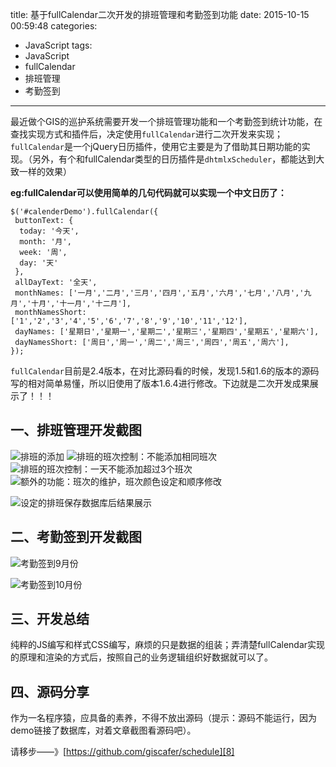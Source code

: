 title: 基于fullCalendar二次开发的排班管理和考勤签到功能
date: 2015-10-15 00:59:48
categories:
- JavaScript
tags:
- JavaScript
- fullCalendar
- 排班管理
- 考勤签到
---

最近做个GIS的巡护系统需要开发一个排班管理功能和一个考勤签到统计功能，在查找实现方式和插件后，决定使用`fullCalendar`进行二次开发来实现；`fullCalendar`是一个jQuery日历插件，使用它主要是为了借助其日期功能的实现。（另外，有个和fullCalendar类型的日历插件是`dhtmlxScheduler`，都能达到大致一样的效果）

<!-- more -->

**eg:fullCalendar可以使用简单的几句代码就可以实现一个中文日历了：**

    $('#calenderDemo').fullCalendar({
     buttonText: {
      today: '今天',
      month: '月',
      week: '周',
      day: '天'
     },
     allDayText: '全天',
     monthNames: ['一月','二月','三月','四月','五月','六月','七月','八月','九月','十月','十一月','十二月'],
     monthNamesShort: ['1','2','3','4','5','6','7','8','9','10','11','12'],
     dayNames: ['星期日','星期一','星期二','星期三','星期四','星期五','星期六'],
     dayNamesShort: ['周日','周一','周二','周三','周四','周五','周六'],
    });

`fullCalendar`目前是2.4版本，在对比源码看的时候，发现1.5和1.6的版本的源码写的相对简单易懂，所以旧使用了版本1.6.4进行修改。下边就是二次开发成果展示了！！！

## 一、排班管理开发截图


![排班的添加][1]
![排班的班次控制：不能添加相同班次][2]
![排班的班次控制：一天不能添加超过3个班次][3]
![额外的功能：班次的维护，班次颜色设定和顺序修改][4]

![设定的排班保存数据库后结果展示][5]

## 二、考勤签到开发截图

![考勤签到9月份][6]

![考勤签到10月份][7]

## 三、开发总结

纯粹的JS编写和样式CSS编写，麻烦的只是数据的组装；弄清楚fullCalendar实现的原理和渲染的方式后，按照自己的业务逻辑组织好数据就可以了。

## 四、源码分享

作为一名程序猿，应具备的素养，不得不放出源码（提示：源码不能运行，因为demo链接了数据库，对着文章截图看源码吧）。
  
  请移步——》[https://github.com/giscafer/schedule][8]

 

  [1]: http://giscafer.github.io/static/img/fullcalendar_paiban_add.png
  [2]: http://giscafer.github.io/static/img/fullcalendar_paiban_ctrol1.png
  [3]: http://giscafer.github.io/static/img/fullcalendar_paiban_ctrol2.png
  [4]: http://giscafer.github.io/static/img/fullcalendar_plan_setting.png
  [5]: http://giscafer.github.io/static/img/fullcalendar_paiban_view.png
  [6]: http://giscafer.github.io/static/img/fullcalendar_check_1.png
  [7]: http://giscafer.github.io/static/img/fullcalendar_check_2.png
  [8]: https://github.com/giscafer/schedule
  